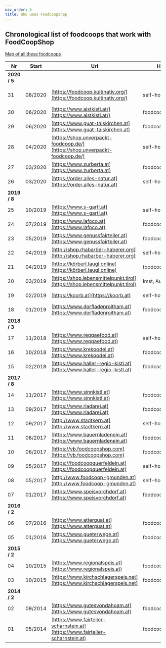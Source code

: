 ```yaml
---
nav_order: 5
title: Who uses FoodCoopShop
---
```

## Chronological list of foodcoops that work with FoodCoopShop

[Map of all these foodcoops](https://umap.openstreetmap.fr/de/map/verbreitung-foodcoopshop_211165)

| Nr | Start   | Url | Hosted | City |
| -- | ------- | --- | ------ | ---- |
| **2020 / 5**|
| 31 | 08/2020 | [https://foodcoop.kultinativ.org/](https://foodcoop.kultinativ.org/) | self-hosted |  Speisekammer Fischbach, Germany|
| 30 | 06/2020 | [https://www.aistkistl.at/](https://www.aistkistl.at/) | foodcoopshop.com | Wartberg ob der Aist, Austria|
| 29 | 06/2020 | [https://www.guat-taiskirchen.at](https://www.guat-taiskirchen.at) | foodcoopshop.com | Taiskirchen, Austria|
| 28 | 04/2020 | [https://shop.unverpackt-foodcoop.de/](https://shop.unverpackt-foodcoop.de/) | self-hosted | Karlsruhe, Germany|
| 27 | 03/2020 | [https://www.zurberta.at](https://www.zurberta.at) | foodcoopshop.com | Ottensheim, Austria|
| 26 | 03/2020 | [https://order.alles-natur.at](https://order.alles-natur.at) | self-hosted | Klagenfurt, Austria|
| **2019 / 8**|
| 25 | 10/2019 | [https://www.s-gartl.at](https://www.s-gartl.at) | self-hosted | Windischgarsten, Austria|
| 24 | 07/2019 | [https://www.lafoco.at](https://www.lafoco.at) | foodcoopshop.com | Langenlois, Austria|
| 23 | 05/2019 | [https://www.genussfairteiler.at](https://www.genussfairteiler.at) | foodcoopshop.com | Neumarkt i.M., Austria|
| 22 | 04/2019 | [http://shop.rhabarber-haberer.org](http://shop.rhabarber-haberer.org) | self-hosted | Tulln, Austria|
| 21 | 04/2019 | [https://körberl.taugl.online](https://körberl.taugl.online) | foodcoopshop.com | St. Koloman, Austria|
| 20 | 03/2019 | [https://shop.lebensmittelpunkt.tirol](https://shop.lebensmittelpunkt.tirol) | Imst, Austria|
| 19 | 02/2019 | [https://koorb.at](https://koorb.at) | self-hosted | Seitenstetten, Austria|
| 18 | 01/2019 | [https://www.dorfladenroitham.at](https://www.dorfladenroitham.at) | foodcoopshop.com | Roitham, Austria|
| **2018 / 3** |
| 17 | 11/2018 | [https://www.reggaefood.at](https://www.reggaefood.at) | self-hosted | Bad Goisern, Austria|
| 16 | 10/2018 | [https://www.krekoodel.at](https://www.krekoodel.at) | foodcoopshop.com | Krems, Austria|
| 15 | 02/2018 | [https://www.haller-regio-kistl.at](https://www.haller-regio-kistl.at) | foodcoopshop.com | Bad Hall, Austria|
| **2017 / 8** |
| 14 | 11/2017 | [https://www.sinnkistl.at](https://www.sinnkistl.at) | foodcoopshop.com | Reichersberg, Austria|
| 13 | 09/2017 | [https://www.riadarei.at](https://www.riadarei.at) | foodcoopshop.com | Ried im Innkreis, Austria |
| 12 | 09/2017 | [http://www.stadtkern.at](http://www.stadtkern.at) | self-hosted | Steyregg, Austria |
| 11 | 08/2017 | [https://www.bauernladenein.at](https://www.bauernladenein.at) | foodcoopshop.com | Alberndorf, Austria |
| 10 | 06/2017 | [https://vb.foodcoopshop.com](https://vb.foodcoopshop.com) | foodcoopshop.com | Vöcklabruck, Austria |
| 09 | 05/2017 | [https://foodcoopquerfeldein.at](https://foodcoopquerfeldein.at) | self-hosted | Frankenmarkt, Austria |
| 08 | 05/2017 | [http://www.foodcoop-gmunden.at](http://www.foodcoop-gmunden.at) | self-hosted | Gmunden, Austria |
| 07 | 01/2017 | [https://www.speisvorchdorf.at](https://www.speisvorchdorf.at) | foodcoopshop.com | Vorchdorf, Austria |
| **2016 / 2** |
| 06 | 07/2016 | [https://www.atterguat.at](https://www.atterguat.at) | foodcoopshop.com | Straß im Attergau, Austria |
| 05 | 01/2016 | [https://www.gueterwege.at](https://www.gueterwege.at) | foodcoopshop.com | Kirchdorf a.d.K., Austria |
| **2015 / 2** |
| 04 | 10/2015 | [https://www.regionalspeis.at](https://www.regionalspeis.at) | foodcoopshop.com | Neukirchen a.d.V., Austria |
| 03 | 10/2015 | [https://www.kirchschlagerspeis.net](https://www.kirchschlagerspeis.net) | foodcoopshop.com | Kirchschlag, Austria |
| **2014 / 2** |
| 02 | 09/2014 | [https://www.gutesvondahoam.at](https://www.gutesvondahoam.at) | foodcoopshop.com | Rüstorf, Austria |
| 01 | 05/2014 | [https://www.fairteiler-scharnstein.at](https://www.fairteiler-scharnstein.at) | foodcoopshop.com | Scharnstein, Austria |
